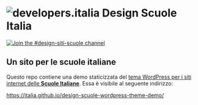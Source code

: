 # ![developers.italia](https://avatars1.githubusercontent.com/u/15377824?s=36&v=4 "developers.italia") Design Scuole Italia
[![Join the #design-siti-scuole channel](https://img.shields.io/badge/Slack%20channel-%23design_siti_scuole-blue.svg)](https://developersitalia.slack.com/messages/design-siti-scuole/)

## Un sito per le scuole italiane

Questo repo contiene una demo staticizzata del [tema WordPress per i siti internet delle **Scuole Italiane**](https://github.com/italia/design-scuole-wordpress-theme). Essa è visibile al seguente indirizzo:

https://italia.github.io/design-scuole-wordpress-theme-demo/

